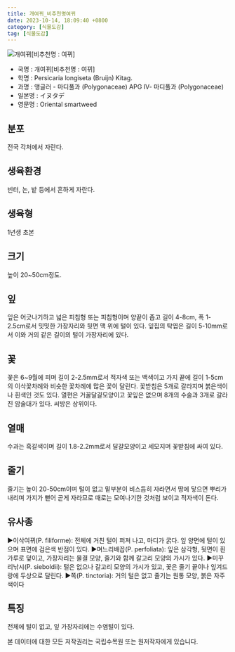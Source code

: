 ```yaml
---
title: 개여뀌_비추천명여뀌
date: 2023-10-14, 18:09:40 +0800
category: [식물도감]
tag: [식물도감]
---
```




![개여뀌[비추천명 : 여뀌]](http://www.nature.go.kr/fileUpload/plants/basic/Polygonaceae/Persicaria/1314/1_th2.JPG)
- 국명 : 개여뀌[비추천명 : 여뀌]
- 학명 : Persicaria longiseta (Bruijn) Kitag.
- 과명 : 앵글러 - 마디풀과 (Polygonaceae) APG Ⅳ- 마디풀과 (Polygonaceae)
- 일본명 : イヌタデ
- 영문명 : Oriental smartweed


## 분포
전국 각처에서 자란다.
## 생육환경
빈터, 논, 밭 등에서 흔하게 자란다.
## 생육형
1년생 초본
## 크기
높이 20~50cm정도.
## 잎
잎은 어긋나기하고 넓은 피침형 또는 피침형이며 양끝이 좁고 길이 4-8cm, 폭 1-2.5cm로서 밋밋한 가장자리와 뒷면 맥 위에 털이 있다. 잎집의 탁엽은 길이 5-10mm로서 이와 거의 같은 길이의 털이 가장자리에 있다.
## 꽃
꽃은 6~9월에 피며 길이 2-2.5mm로서 적자색 또는 백색이고 가지 끝에 길이 1-5cm의 이삭꽃차례와 비슷한 꽃차례에 많은 꽃이 달린다. 꽃받침은 5개로 갈라지며 붉은색이나 흰색인 것도 있다. 열편은 거꿀달걀모양이고 꽃잎은 없으며 8개의 수술과 3개로 갈라진 암술대가 있다. 씨방은 상위이다.
## 열매
수과는 흑갈색이며 길이 1.8-2.2mm로서 달걀모양이고 세모지며 꽃받침에 싸여 있다.
## 줄기
줄기는 높이 20-50cm이며 털이 없고 밑부분이 비스듬히 자라면서 땅에 닿으면 뿌리가 내리며 가지가 뻗어 곧게 자라므로 때로는 모여나기한 것처럼 보이고 적자색이 돈다.
## 유사종
▶이삭여뀌(P. filiforme): 전체에 거친 털이 퍼져 나고, 마디가 굵다. 잎 양면에 털이 있으며 표면에 검은색 반점이 있다.▶며느리배꼽(P. perfoliata): 잎은 삼각형, 뒷면이 흰 가루로 덮이고, 가장자리는 물결 모양, 줄기와 함께 갈고리 모양의 가시가 있다.▶미꾸리낚시(P. sieboldii): 털은 없으나 갈고리 모양의 가시가 있고, 꽃은 줄기 끝이나 잎겨드랑에 두상으로 달린다.▶쪽(P. tinctoria): 거의 털은 없고 줄기는 원통 모양, 붉은 자주색이다
## 특징
전체에 털이 없고, 잎 가장자리에는 수염털이 있다.






본 데이터에 대한 모든 저작권리는 국립수목원 또는 원저작자에게 있습니다.
